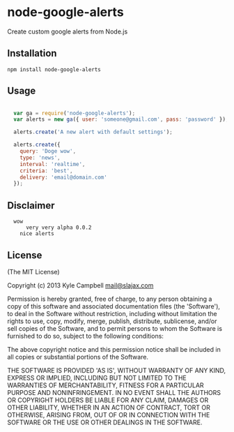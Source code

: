 # node-google-alerts

Create custom google alerts from Node.js

## Installation

`npm install node-google-alerts`

## Usage

```javascript

  var ga = require('node-google-alerts');
  var alerts = new ga({ user: 'someone@gmail.com', pass: 'password' });

  alerts.create('A new alert with default settings');

  alerts.create({
    query: 'Doge wow',
    type: 'news',
    interval: 'realtime',
    criteria: 'best',
    delivery: 'email@domain.com'
  });

```

## Disclaimer

```
  wow
      very very alpha 0.0.2
    nice alerts
```

## License

(The MIT License)

Copyright (c) 2013 Kyle Campbell <mail@slajax.com>

Permission is hereby granted, free of charge, to any person obtaining a
copy of this software and associated documentation files (the 'Software'),
to deal in the Software without restriction, including without limitation
the rights to use, copy, modify, merge, publish, distribute, sublicense,
and/or sell copies of the Software, and to permit persons to whom the
Software is furnished to do so, subject to the following conditions:

The above copyright notice and this permission notice shall be included
in all copies or substantial portions of the Software.

THE SOFTWARE IS PROVIDED 'AS IS', WITHOUT WARRANTY OF ANY KIND, EXPRESS
OR IMPLIED, INCLUDING BUT NOT LIMITED TO THE WARRANTIES OF MERCHANTABILITY,
FITNESS FOR A PARTICULAR PURPOSE AND NONINFRINGEMENT. IN NO EVENT SHALL
THE AUTHORS OR COPYRIGHT HOLDERS BE LIABLE FOR ANY CLAIM, DAMAGES OR OTHER
LIABILITY, WHETHER IN AN ACTION OF CONTRACT, TORT OR OTHERWISE, ARISING
FROM, OUT OF OR IN CONNECTION WITH THE SOFTWARE OR THE USE OR OTHER
DEALINGS IN THE SOFTWARE.

